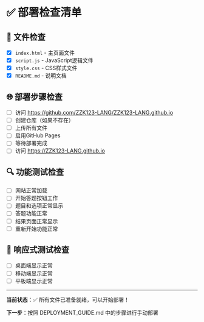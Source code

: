 # ✅ 部署检查清单

## 📁 文件检查
- [x] `index.html` - 主页面文件
- [x] `script.js` - JavaScript逻辑文件  
- [x] `style.css` - CSS样式文件
- [x] `README.md` - 说明文档

## 🌐 部署步骤检查
- [ ] 访问 https://github.com/ZZK123-LANG/ZZK123-LANG.github.io
- [ ] 创建仓库（如果不存在）
- [ ] 上传所有文件
- [ ] 启用GitHub Pages
- [ ] 等待部署完成
- [ ] 访问 https://ZZK123-LANG.github.io

## 🔍 功能测试检查
- [ ] 网站正常加载
- [ ] 开始答题按钮工作
- [ ] 题目和选项正常显示
- [ ] 答题功能正常
- [ ] 结果页面正常显示
- [ ] 重新开始功能正常

## 📱 响应式测试检查
- [ ] 桌面端显示正常
- [ ] 移动端显示正常
- [ ] 平板端显示正常

---

**当前状态**：✅ 所有文件已准备就绪，可以开始部署！

**下一步**：按照 DEPLOYMENT_GUIDE.md 中的步骤进行手动部署

